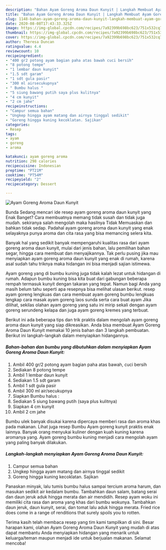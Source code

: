 ```yaml
---
description: "Bahan Ayam Goreng Aroma Daun Kunyit | Langkah Membuat Ayam Goreng Aroma Daun Kunyit Yang Paling Enak"
title: "Bahan Ayam Goreng Aroma Daun Kunyit | Langkah Membuat Ayam Goreng Aroma Daun Kunyit Yang Paling Enak"
slug: 1148-bahan-ayam-goreng-aroma-daun-kunyit-langkah-membuat-ayam-goreng-aroma-daun-kunyit-yang-paling-enak
date: 2020-08-08T17:43:33.325Z
image: https://img-global.cpcdn.com/recipes/7a92399b698bc623/751x532cq70/ayam-goreng-aroma-daun-kunyit-foto-resep-utama.jpg
thumbnail: https://img-global.cpcdn.com/recipes/7a92399b698bc623/751x532cq70/ayam-goreng-aroma-daun-kunyit-foto-resep-utama.jpg
cover: https://img-global.cpcdn.com/recipes/7a92399b698bc623/751x532cq70/ayam-goreng-aroma-daun-kunyit-foto-resep-utama.jpg
author: Theresa Duncan
ratingvalue: 4.4
reviewcount: 10
recipeingredient:
- "400 gr2 potong ayam bagian paha atas bawah cuci bersih"
- "8 potong tempe"
- "1 lembar daun kunyit"
- "1.5 sdt garam"
- "1 sdt gula pasir"
- "300 ml airsecukupnya"
- " Bumbu halus "
- "5 siung bawang putih saya plus kulitnya"
- "4 cm kunyit"
- "2 cm jahe"
recipeinstructions:
- "Campur semua bahan"
- "Ungkep hingga ayam matang dan airnya tinggal sedikit"
- "Goreng hingga kuning kecoklatan. Sajikan"
categories:
- Resep
tags:
- ayam
- goreng
- aroma

katakunci: ayam goreng aroma 
nutrition: 298 calories
recipecuisine: Indonesian
preptime: "PT21M"
cooktime: "PT54M"
recipeyield: "2"
recipecategory: Dessert

---
```



![Ayam Goreng Aroma Daun Kunyit](https://img-global.cpcdn.com/recipes/7a92399b698bc623/751x532cq70/ayam-goreng-aroma-daun-kunyit-foto-resep-utama.jpg)

Bunda Sedang mencari ide resep ayam goreng aroma daun kunyit yang Enak Banget? Cara membuatnya memang tidak susah dan tidak juga mudah. sekiranya salah mengolah maka hasilnya Tidak Memuaskan dan bahkan tidak sedap. Padahal ayam goreng aroma daun kunyit yang enak selayaknya punya aroma dan cita rasa yang bisa memancing selera kita.

Banyak hal yang sedikit banyak mempengaruhi kualitas rasa dari ayam goreng aroma daun kunyit, mulai dari jenis bahan, lalu pemilihan bahan segar, hingga cara membuat dan menyajikannya. Tak perlu pusing jika mau menyiapkan ayam goreng aroma daun kunyit yang enak di rumah, karena asal sudah tahu triknya maka hidangan ini bisa menjadi sajian istimewa.

Ayam goreng yang di bumbu kuning juga tidak kalah lezat untuk hidangan di rumah. Adapun bumbu kuning bisa kita buat dari gabungan beberapa rempah termasuk kunyit dengan takaran yang tepat. Namun bagi Anda yang masih belum tahu seperti apa resepnya bisa melihat ulasan berikut. resep ayam goreng lengkuas dan cara membuat ayam goreng bumbu lengkuas lengkap cara masak ayam goreng laos sunda serta cara buat ayam Jika dilihat, sekilas olahan ayam goreng yang satu ini mirip sekali dengan ayam goreng serundeng kelapa dan juga ayam goreng kremes yang terbuat.


Berikut ini ada beberapa tips dan trik praktis dalam mengolah ayam goreng aroma daun kunyit yang siap dikreasikan. Anda bisa membuat Ayam Goreng Aroma Daun Kunyit memakai 10 jenis bahan dan 3 langkah pembuatan. Berikut ini langkah-langkah dalam menyiapkan hidangannya.

<!--inarticleads1-->

##### Bahan-bahan dan bumbu yang dibutuhkan dalam menyiapkan Ayam Goreng Aroma Daun Kunyit:

1. Ambil 400 gr/2 potong ayam bagian paha atas bawah, cuci bersih
1. Sediakan 8 potong tempe
1. Ambil 1 lembar daun kunyit
1. Sediakan 1.5 sdt garam
1. Ambil 1 sdt gula pasir
1. Ambil 300 ml air/secukupnya
1. Siapkan  Bumbu halus :
1. Sediakan 5 siung bawang putih (saya plus kulitnya)
1. Siapkan 4 cm kunyit
1. Ambil 2 cm jahe


Bumbu ulek banyak disukai karena dipercaya memberi rasa dan aroma khas pada makanan. Lihat juga resep Bumbu Ayam goreng kunyit praktis enak lainnya. Banyak orang menyukai kuliner dengan kuah kuning karena aromanya yang. Ayam goreng bumbu kuning menjadi cara mengolah ayam yang paling banyak dilakukan. 

<!--inarticleads2-->

##### Langkah-langkah menyiapkan Ayam Goreng Aroma Daun Kunyit:

1. Campur semua bahan
1. Ungkep hingga ayam matang dan airnya tinggal sedikit
1. Goreng hingga kuning kecoklatan. Sajikan


Panaskan minyak, lalu tumis bumbu halus sampai tercium aroma harum, dan masukan sedikit air kedalam bumbu. Tambahkan daun salam, batang serai dan daun jeruk aduk hingga merata dan air mendidih. Resep ayam woku ini memiliki cita rasa dan aroma yang khas dari bumbu wokunya. Tambahkan daun jeruk, daun kunyit, serai, dan tomat lalu aduk hingga merata. Fried rice does come in a range of renditions that surely spoils you to rotten. 

Terima kasih telah membaca resep yang tim kami tampilkan di sini. Besar harapan kami, olahan Ayam Goreng Aroma Daun Kunyit yang mudah di atas dapat membantu Anda menyiapkan hidangan yang menarik untuk keluarga/teman maupun menjadi ide untuk berjualan makanan. Selamat mencoba!
